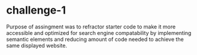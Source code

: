 # challenge-1
Purpose of assingment was to refractor starter code to make it more accessible and optimized for search engine compatability by implementing semantic elements and reducing amount of code needed to achieve the same displayed website.
